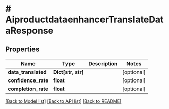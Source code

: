 # # AiproductdataenhancerTranslateDataResponse


## Properties 


Name | Type | Description | Notes
------------ | ------------- | ------------- | -------------
**data_translated**| **Dict[str, str]** |   | [optional]
**confidence_rate**| **float** |   | [optional]
**completion_rate**| **float** |   | [optional]


[[Back to Model list]](../../README.md#models) [[Back to API list]](../../README.md#endpoints) [[Back to README]](../../README.md)

